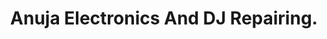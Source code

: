---
title: "Anuja Electronics And DJ Repairing."
url: /warud/anuja-electronics-and-dj-repairing/
shop: department store
---